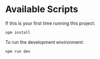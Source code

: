 # Available Scripts

If this is your first time running this project:

```sh
npm install
```

To run the development environment:

```sh
npm run dev
```
